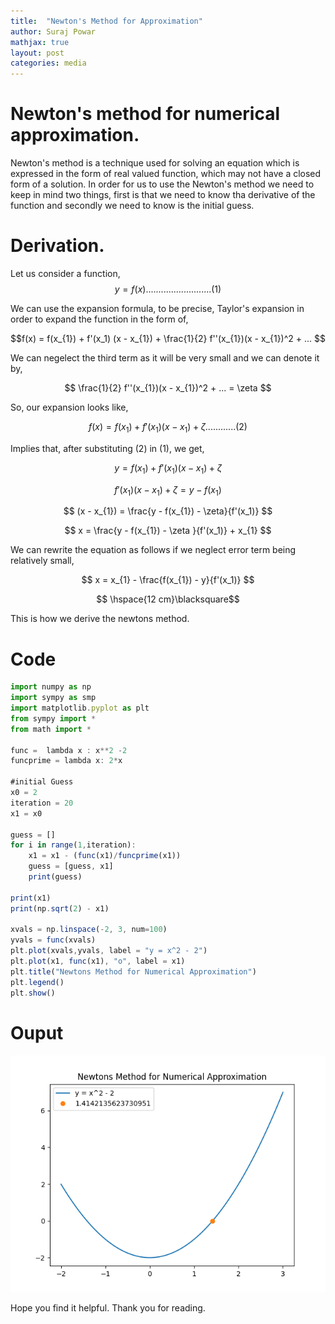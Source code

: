 ```yaml
---
title:  "Newton's Method for Approximation"
author: Suraj Powar
mathjax: true
layout: post
categories: media
---
```


# Newton's method for numerical approximation.

Newton's method is a technique used for solving an equation which is expressed in the form of real valued function, which may not have a closed form of a solution. In order for us to use the Newton's method we need to keep in mind two things, first is that we need to know tha derivative of the function and secondly we need to know is the initial guess. 

# Derivation.
Let us consider a function,
$$
y =  f(x) .......................... (1)
$$

We can use the expansion formula, to be precise, Taylor's expansion in order to expand the function in the form of, 

$$f(x) = f(x_{1}) + f'(x_1) (x - x_{1}) + \frac{1}{2} f''(x_{1})(x - x_{1})^2 + ... $$

We can negelect the third term as it will be very small and we can denote it by,

 $$ \frac{1}{2} f''(x_{1})(x - x_{1})^2 + ... = \zeta $$

So, our expansion looks like, 

$$f(x) = f(x_{1}) + f'(x_1) (x - x_{1}) + \zeta ............ (2)$$

Implies that, after substituting (2) in (1), we get,

$$ y =  f(x_{1}) + f'(x_1) (x - x_{1}) + \zeta $$

$$ f'(x_1) (x - x_{1}) + \zeta = y - f(x_{1})  $$

$$ (x - x_{1}) = \frac{y - f(x_{1}) - \zeta}{f'(x_1)}   $$

$$ x = \frac{y - f(x_{1}) - \zeta }{f'(x_1)} + x_{1}  $$

We can rewrite the equation as follows if we neglect error term being relatively small,

$$ x = x_{1} - \frac{f(x_{1}) - y}{f'(x_1)}   $$


$$ \hspace{12 cm}\blacksquare$$

This is how we derive the newtons method.

# Code
```javascript
import numpy as np
import sympy as smp
import matplotlib.pyplot as plt
from sympy import *
from math import *

func =  lambda x : x**2 -2
funcprime = lambda x: 2*x 

#initial Guess
x0 = 2
iteration = 20
x1 = x0

guess = []
for i in range(1,iteration):
    x1 = x1 - (func(x1)/funcprime(x1))
    guess = [guess, x1]
    print(guess)

print(x1)
print(np.sqrt(2) - x1)

xvals = np.linspace(-2, 3, num=100)
yvals = func(xvals)
plt.plot(xvals,yvals, label = "y = x^2 - 2")
plt.plot(x1, func(x1), "o", label = x1)
plt.title("Newtons Method for Numerical Approximation")
plt.legend()
plt.show()
```

# Ouput

![Figure1](./Figure_1.png)

Hope you find it helpful. Thank you for reading. 
